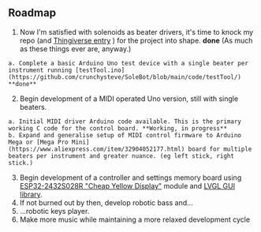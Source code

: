 ## Roadmap

  1. Now I'm satisfied with solenoids as beater drivers, it's time to knock my repo (and [Thingiverse entry](https://www.thingiverse.com/thing:6771931) ) for the project into shape. **done** (As much as these things ever are, anyway.)

    a. Complete a basic Arduino Uno test device with a single beater per instrument running [testTool.ino](https://github.com/crunchysteve/SoleBot/blob/main/code/testTool/) **done**

  2. Begin development of a MIDI operated Uno version, still with single beaters.

    a. Initial MIDI driver Arduino code available. This is the primary working C code for the control board. **Working, in progress**
    b. Expand and generalise setup of MIDI control firmware to Arduino Mega or [Mega Pro Mini](https://www.aliexpress.com/item/32904052177.html) board for multiple beaters per instrument and greater nuance. (eg left stick, right stick.)
  
  3. Begin development of a controller and settings memory board using [ESP32-2432S028R "Cheap Yellow Display"](https://github.com/witnessmenow/ESP32-Cheap-Yellow-Display) module and [LVGL GUI library](https://github.com/lvgl/lvgl).
  4. If not burned out by then, develop robotic bass and...
  5. ...robotic keys player.
  6. Make more music while maintaining a more relaxed development cycle
